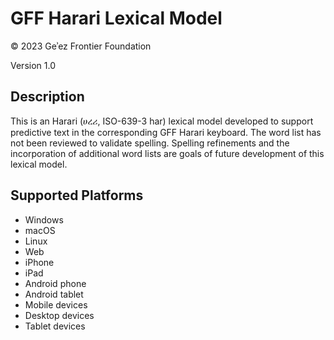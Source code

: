 GFF Harari Lexical Model
========================

© 2023 Geʾez Frontier Foundation

Version 1.0

Description
-----------
This is an Harari (ሀረሪ, ISO-639-3 har) lexical model developed to support predictive text in the
corresponding GFF Harari keyboard. The word list has not been reviewed to validate spelling. Spelling 
refinements and the incorporation of additional word lists are goals of future development of this
lexical model.

Supported Platforms
-------------------
 * Windows
 * macOS
 * Linux
 * Web
 * iPhone
 * iPad
 * Android phone
 * Android tablet
 * Mobile devices
 * Desktop devices
 * Tablet devices

